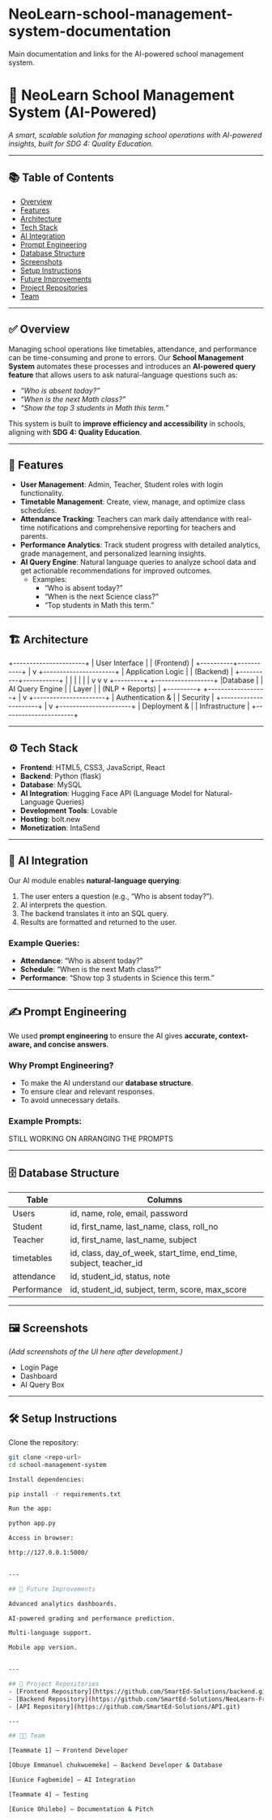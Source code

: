 # NeoLearn-school-management-system-documentation
Main documentation and links for the AI-powered school management system.


# 🏫 NeoLearn School Management System (AI-Powered)

_A smart, scalable solution for managing school operations with AI-powered insights, built for SDG 4: Quality Education._

---

## 📚 Table of Contents
- [Overview](#overview)
- [Features](#features)
- [Architecture](#architecture)
- [Tech Stack](#tech-stack)
- [AI Integration](#ai-integration)
- [Prompt Engineering](#prompt-engineering)
- [Database Structure](#database-structure)
- [Screenshots](#screenshots)
- [Setup Instructions](#setup-instructions)
- [Future Improvements](#future-improvements)
- [Project Repositories](#project-repositories)
- [Team](#team)

---

## ✅ Overview
Managing school operations like timetables, attendance, and performance can be time-consuming and prone to errors. Our **School Management System** automates these processes and introduces an **AI-powered query feature** that allows users to ask natural-language questions such as:

- *“Who is absent today?”*
- *“When is the next Math class?”*
- *“Show the top 3 students in Math this term.”*

This system is built to **improve efficiency and accessibility** in schools, aligning with **SDG 4: Quality Education**.

---

## 🔑 Features
- **User Management**: Admin, Teacher, Student roles with login functionality.
- **Timetable Management**: Create, view, manage, and optimize class schedules.
- **Attendance Tracking**: Teachers can mark daily attendance with real-time notifications and comprehensive reporting for teachers and parents.
- **Performance Analytics**: Track student progress with detailed analytics, grade management, and personalized learning insights.
- **AI Query Engine**: Natural language queries to analyze school data and get actionable recommendations for improved outcomes.
  - Examples:
    - “Who is absent today?”
    - “When is the next Science class?”
    - “Top students in Math this term.”

---

## 🏗 Architecture

+----------------------+
|   User Interface     |
|      (Frontend)      |
+----------+-----------+
           |
           v
+----------------------+
| Application Logic    |
|      (Backend)       |
+----------+-----------+
     |    |    |
     |    |    |
     v    v    v
+---------+    +------------------+
|Database |    | AI Query Engine  |
|  Layer  |    | (NLP + Reports)  |
+---------+    +------------------+
     |
     v
+----------------------+
| Authentication &     |
|     Security         |
+----------------------+
           |
           v
+----------------------+
| Deployment &         |
| Infrastructure       |
+----------------------+

---

## ⚙️ Tech Stack
- **Frontend**: HTML5, CSS3, JavaScript, React
- **Backend**: Python (flask)
- **Database**: MySQL
- **AI Integration**: Hugging Face API (Language Model for Natural-Language Queries)
- **Development Tools**: Lovable
- **Hosting**: bolt.new
- **Monetization**: IntaSend

---

## 🤖 AI Integration
Our AI module enables **natural-language querying**:
1. The user enters a question (e.g., “Who is absent today?”).
2. AI interprets the question.
3. The backend translates it into an SQL query.
4. Results are formatted and returned to the user.

### Example Queries:
- **Attendance**: “Who is absent today?”
- **Schedule**: “When is the next Math class?”
- **Performance**: “Show top 3 students in Science this term.”

---

## ✍️ Prompt Engineering
We used **prompt engineering** to ensure the AI gives **accurate, context-aware, and concise answers**.

### Why Prompt Engineering?
- To make the AI understand our **database structure**.
- To ensure clear and relevant responses.
- To avoid unnecessary details.

### Example Prompts:
STILL WORKING ON ARRANGING THE PROMPTS

---

## 🗄 Database Structure
| Table       | Columns                                                              |
|-------------|----------------------------------------------------------------------|
| Users       | id, name, role, email, password                                      |
| Student     | id, first_name, last_name, class, roll_no                            |
| Teacher     | id, first_name, last_name, subject                                   |
| timetables  | id, class, day_of_week, start_time, end_time, subject, teacher_id    |
| attendance  | id, student_id, status, note                                         |
| Performance | id, student_id, subject, term, score, max_score                      |

---

## 🖼 Screenshots
*(Add screenshots of the UI here after development.)*
- Login Page
- Dashboard
- AI Query Box

---

## 🛠 Setup Instructions
Clone the repository:
```bash
git clone <repo-url>
cd school-management-system

Install dependencies:

pip install -r requirements.txt

Run the app:

python app.py

Access in browser:

http://127.0.0.1:5000/


---

## 🚀 Future Improvements

Advanced analytics dashboards.

AI-powered grading and performance prediction.

Multi-language support.

Mobile app version.


---

## 🔗 Project Repositories
- [Frontend Repository](https://github.com/SmartEd-Solutions/backend.git)
- [Backend Repository](https://github.com/SmartEd-Solutions/NeoLearn-Frontend.git)
- [API Repository](https://github.com/SmartEd-Solutions/API.git)

---

## 👨‍💻 Team

[Teammate 1] – Frontend Developer

[Obuye Emmanuel chukwuemeke] – Backend Developer & Database

[Eunice Fagbemide] – AI Integration

[Teammate 4] – Testing

[Eunice Ohilebo] – Documentation & Pitch



